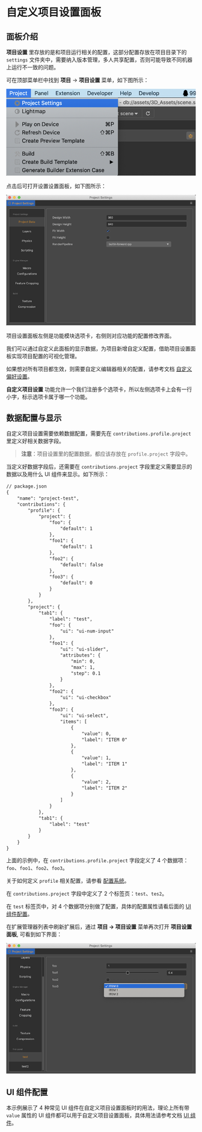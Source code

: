 # 自定义项目设置面板

## 面板介绍

**项目设置** 里存放的是和项目运行相关的配置，这部分配置存放在项目目录下的 `settings` 文件夹中，需要纳入版本管理，多人共享配置，否则可能导致不同机器上运行不一致的问题。

可在顶部菜单栏中找到 **项目** -> **项目设置** 菜单，如下图所示：

![project-settings-menu](./image/project-settings-menu.png)

点击后可打开设置设置面板，如下图所示：

![project-settings-panel](./image/project-settings-panel.png)

项目设置面板左侧是功能模块选项卡，右侧则对应功能的配置修改界面。

我们可以通过自定义此面板的显示数据，为项目新增自定义配置，借助项目设置面板实现项目配置的可视化管理。

如果想对所有项目都生效，则需要自定义编辑器相关的配置，请参考文档 [自定义偏好设置](./contributions-preferences.md)。

**自定义项目设置** 功能允许一个我们注册多个选项卡，所以左侧选项卡上会有一行小字，标示选项卡属于哪一个功能。

## 数据配置与显示

自定义项目设置需要依赖数据配置，需要先在 `contributions.profile.project` 里定义好相关数据字段。

> **注意**：项目设置里的配置数据，都应该存放在 `profile.project` 字段中。

当定义好数据字段后，还需要在 `contributions.project` 字段里定义需要显示的数据以及用什么 UI 组件来显示。如下所示：

```json5
// package.json
{
    "name": "project-test",
    "contributions": {
        "profile": {
            "project": {
                "foo": {
                    "default": 1
                },
                "foo1": {
                    "default": 1
                },
                "foo2": {
                    "default": false
                },
                "foo3": {
                    "default": 0
                }
            }
        },        
        "project": {
            "tab1": {
                "label": "test",
                "foo": {
                    "ui": "ui-num-input"
                },
                "foo1": {
                    "ui": "ui-slider",
                    "attributes": {
                        "min": 0,
                        "max": 1,
                        "step": 0.1
                    }
                },
                "foo2": {
                    "ui": "ui-checkbox"
                },
                "foo3": {
                    "ui": "ui-select",
                    "items": [
                        {
                            "value": 0,
                            "label": "ITEM 0"
                        },
                        {
                            "value": 1,
                            "label": "ITEM 1"
                        },
                        {
                            "value": 2,
                            "label": "ITEM 2"
                        }
                    ]
                }
            },
            "tab1": {
                "label": "test"
            }
        }        
    }
}
```

上面的示例中，在 `contributions.profile.project` 字段定义了 4 个数据项： `foo`、`foo1`、`foo2`、`foo3`。

关于如何定义 `profile` 相关配置，请参看 [配置系统](./profile.md)。

在 `contributions.project` 字段中定义了 2 个标签页：`test`、`tes2`。

在 `test` 标签页中，对 4 个数据项分别做了配置，具体的配置属性请看后面的 [UI 组件配置](##ui-%E7%BB%84%E4%BB%B6%E9%85%8D%E7%BD%AE)。

在扩展管理器列表中刷新扩展后，通过 **项目 -> 项目设置** 菜单再次打开 **项目设置面板**, 可看到如下界面：

![project-settings-panel-custom](./image/project-settings-panel-custom.png)

## UI 组件配置

本示例展示了 4 种常见 UI 组件在自定义项目设置面板时的用法，理论上所有带 `value` 属性的 UI 组件都可以用于自定义项目设置面板，具体用法请参考文档 [UI 组件](./ui.md)。
